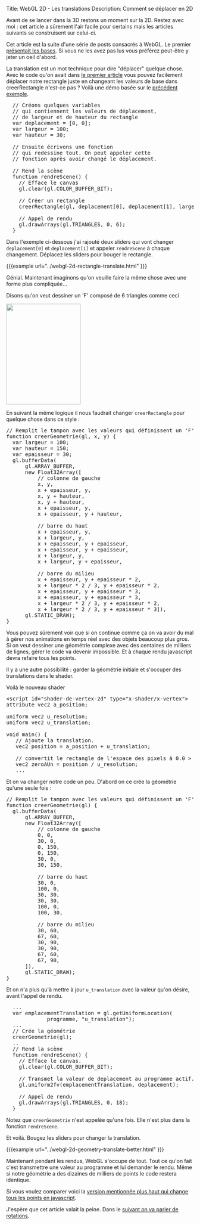 Title: WebGL 2D - Les translations
Description: Comment se déplacer en 2D

Avant de se lancer dans la 3D restons un moment sur la 2D. Restez avec moi : cet article a sûrement l'air facile pour certains mais les articles suivants se construisent sur celui-ci.

Cet article est la suite d'une série de posts consacrés à WebGL. Le premier <a href="webgl-fundamentals.html">présentait les bases</a>. Si vous ne les avez pas lus vous préférez peut-être y jeter un oeil d'abord.

La translation est un mot technique pour dire "déplacer" quelque chose. Avec le code qu'on avait dans <a href="webgl-fundamentals.html">le premier article</a> vous pouvez facilement déplacer notre rectangle juste en changeant les valeurs de base dans creerRectangle n'est-ce pas ? Voilà une démo basée sur le <a href="webgl-fundamentals.html">précédent exemple</a>.
<!--more-->
<pre class="prettyprint showlinemods">
  // Créons quelques variables
  // qui contiennent les valeurs de déplacement,
  // de largeur et de hauteur du rectangle
  var deplacement = [0, 0];
  var largeur = 100;
  var hauteur = 30;

  // Ensuite écrivons une fonction
  // qui redessine tout. On peut appeler cette
  // fonction après avoir changé le déplacement.

  // Rend la scène
  function rendreScene() {
    // Efface le canvas
    gl.clear(gl.COLOR_BUFFER_BIT);

    // Créer un rectangle
    creerRectangle(gl, deplacement[0], deplacement[1], largeur, hauteur);

    // Appel de rendu
    gl.drawArrays(gl.TRIANGLES, 0, 6);
  }
</pre>

Dans l'exemple ci-dessous j'ai rajouté deux sliders qui vont changer `deplacement[0]` et `deplacement[1]` et appeler `rendreScene` à chaque changement. Déplacez les sliders pour bouger le rectangle.

{{{example url="../webgl-2d-rectangle-translate.html" }}}

Génial. Maintenant imaginons qu'on veuille faire la même chose avec une forme plus compliquée...

Disons qu'on veut dessiner un 'F' composé de 6 triangles comme ceci

<img src="../resources/polygon-f.svg" width="200" height="270" class="webgl_center">

En suivant la même logique il nous faudrait changer `creerRectangle` pour quelque chose dans ce style :

<pre class="prettyprint showlinemods">
// Remplit le tampon avec les valeurs qui définissent un 'F'.
function creerGeometrie(gl, x, y) {
  var largeur = 100;
  var hauteur = 150;
  var epaisseur = 30;
  gl.bufferData(
      gl.ARRAY_BUFFER,
      new Float32Array([
          // colonne de gauche
          x, y,
          x + epaisseur, y,
          x, y + hauteur,
          x, y + hauteur,
          x + epaisseur, y,
          x + epaisseur, y + hauteur,

          // barre du haut
          x + epaisseur, y,
          x + largeur, y,
          x + epaisseur, y + epaisseur,
          x + epaisseur, y + epaisseur,
          x + largeur, y,
          x + largeur, y + epaisseur,

          // barre du milieu
          x + epaisseur, y + epaisseur * 2,
          x + largeur * 2 / 3, y + epaisseur * 2,
          x + epaisseur, y + epaisseur * 3,
          x + epaisseur, y + epaisseur * 3,
          x + largeur * 2 / 3, y + epaisseur * 2,
          x + largeur * 2 / 3, y + epaisseur * 3]),
      gl.STATIC_DRAW);
}
</pre>

Vous pouvez sûrement voir que si on continue comme ça on va avoir du mal à gérer nos animations en temps réel avec des objets beaucoup plus gros. Si on veut dessiner une géométrie complexe avec des centaines de milliers de lignes, gérer le code va devenir impossible. Et à chaque rendu javascript devra refaire tous les points.

Il y a une autre possibilité : garder la géométrie initiale et s'occuper des translations dans le shader.

Voilà le nouveau shader

<pre class="prettyprint showlinemods">
&lt;script id="shader-de-vertex-2d" type="x-shader/x-vertex"&gt;
attribute vec2 a_position;

uniform vec2 u_resolution;
uniform vec2 u_translation;

void main() {
   // Ajoute la translation.
   vec2 position = a_position + u_translation;

   // convertit le rectangle de l'espace des pixels à 0.0 > 1.0
   vec2 zeroAUn = position / u_resolution;
   ...
</pre>

Et on va changer notre code un peu. D'abord on ce crée la géométrie qu'une seule fois :

<pre class="prettyprint showlinemods">
// Remplit le tampon avec les valeurs qui définissent un 'F'
function creerGeometrie(gl) {
  gl.bufferData(
      gl.ARRAY_BUFFER,
      new Float32Array([
          // colonne de gauche
          0, 0,
          30, 0,
          0, 150,
          0, 150,
          30, 0,
          30, 150,

          // barre du haut
          30, 0,
          100, 0,
          30, 30,
          30, 30,
          100, 0,
          100, 30,

          // barre du milieu
          30, 60,
          67, 60,
          30, 90,
          30, 90,
          67, 60,
          67, 90,
      ]),
      gl.STATIC_DRAW);
}
</pre>

Et on n'a plus qu'à mettre à jour `u_translation` avec la valeur qu'on désire, avant l'appel de rendu.

<pre class="prettyprint showlinemods">
  ...
  var emplacementTranslation = gl.getUniformLocation(
             programme, "u_translation");
  ...
  // Crée la géométrie
  creerGeometrie(gl);
  ..
  // Rend la scène
  function rendreScene() {
    // Efface le canvas.
    gl.clear(gl.COLOR_BUFFER_BIT);

    // Transmet la valeur de deplacement au programme actif.
    gl.uniform2fv(emplacementTranslation, deplacement);

    // Appel de rendu
    gl.drawArrays(gl.TRIANGLES, 0, 18);
  }
</pre>

Notez que `creerGeometrie` n'est appelée qu'une fois. Elle n'est plus dans la fonction `rendreScene`.

Et voilà. Bougez les sliders pour changer la translation.

{{{example url="../webgl-2d-geometry-translate-better.html" }}}

Maintenant pendant les rendus, WebGL s'occupe de tout. Tout ce qu'on fait c'est transmettre une valeur au programme et lui demander le rendu. Même si notre géométrie a des dizaines de milliers de points le code restera identique.

Si vous voulez comparer voici la <a href="../webgl-2d-geometry-translate.html" target="_blank">version mentionnée plus haut qui change tous les points en javascript</a>.

J'espère que cet article valait la peine. Dans le <a href="webgl-2d-rotation.html">suivant on va parler de rotations</a>.


